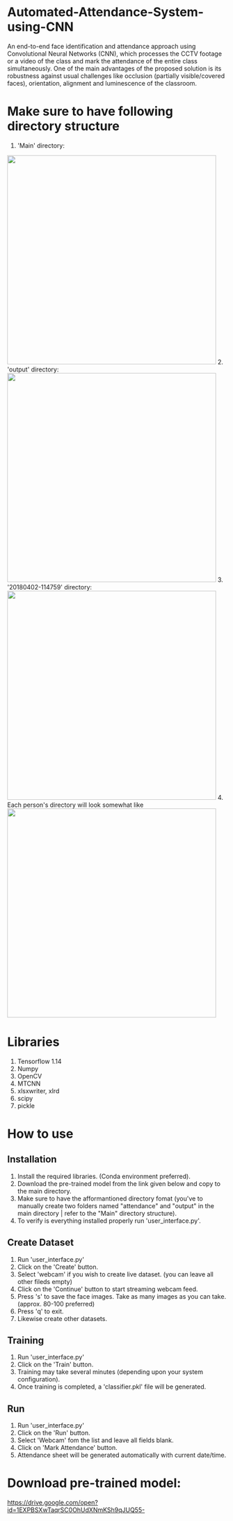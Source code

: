 # Automated-Attendance-System-using-CNN

An end-to-end face identification and attendance approach using Convolutional Neural Networks (CNN), which processes the CCTV footage or a video of the class and mark the attendance of the entire class simultaneously. One of the main advantages of the proposed solution is its robustness against usual challenges like occlusion (partially visible/covered faces), orientation, alignment and luminescence of the classroom.


# Make sure to have following directory structure
1. 'Main' directory:
<img src="https://github.com/aashishrai3799/Automated-Attendance-System-using-CNN/blob/master/images/image5.png" width="480">
2. 'output' directory:
<img src="https://github.com/aashishrai3799/Automated-Attendance-System-using-CNN/blob/master/images/image4.png" width="480">
3. '20180402-114759' directory:
<img src="https://github.com/aashishrai3799/Automated-Attendance-System-using-CNN/blob/master/images/image3.png" width="480">
4. Each person's directory will look somewhat like
<img src="https://github.com/aashishrai3799/Automated-Attendance-System-using-CNN/blob/master/images/image1.png" width="480">

# Libraries
1. Tensorflow 1.14
2. Numpy
3. OpenCV
4. MTCNN
5. xlsxwriter, xlrd
6. scipy
7. pickle


# How to use
## Installation
1. Install the required libraries. (Conda environment preferred).
2. Download the pre-trained model from the link given below and copy to the main directory.
3. Make sure to have the afformantioned directory fomat (you've to manually create two folders named "attendance" and "output" in the main directory | refer to the "Main" directory structure).
4. To verify is everything installed properly run 'user_interface.py'.
## Create Dataset
1. Run 'user_interface.py'
2. Click on the 'Create' button.
3. Select 'webcam' if you wish to create live dataset. (you can leave all other fileds empty)
4. Click on the 'Continue' button to start streaming webcam feed.
5. Press 's' to save the face images. Take as many images as you can take. (approx. 80-100 preferred)
6. Press 'q' to exit.
7. Likewise create other datasets.
## Training
1. Run 'user_interface.py'
2. Click on the 'Train' button.
3. Training may take several minutes (depending upon your system configuration).
4. Once training is completed, a 'classifier.pkl' file will be generated.
## Run
1. Run 'user_interface.py'
2. Click on the 'Run' button.
3. Select 'Webcam' fom the list and leave all fields blank.
4. Click on 'Mark Attendance' button.
5. Attendance sheet will be generated automatically with current date/time.

# Download pre-trained model:
https://drive.google.com/open?id=1EXPBSXwTaqrSC0OhUdXNmKSh9qJUQ55-
